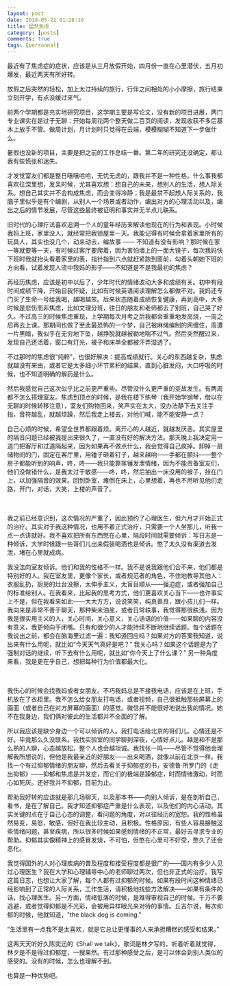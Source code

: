 ```yaml
---
layout: post
date: 2018-05-21 01:28:10 
title: 猛然焦虑
category: [posts]
comments: true
tags: [personnal]
---
```


最近有了焦虑症的症状，应该是从三月放假开始，四月份一直在心里潜伏，五月初爆发，最近两天有所好转。

放假之后突然的轻松，加上太过持续的旅行，行伴之间相处的小小摩擦，旅行结束立刻开学，有点没缓过来气。

前两个学期都是充实地研究项目，这学期主要是写论文，没有新的项目进展，两门专业课实在是过于无聊：开始每周花两个整天做二百页的阅读，发现收获不多后基本上放手不管。做周计划，月计划时只觉得在云端，模模糊糊不知道下一步做什么。

暑假也没新的项目，主要是把之前的工作总结一番。第二年的研究还没确定，都让我有些慌张和迷失。

才发觉室友们都是整日嘻嘻哈哈，无忧无虑的，跟我并不是一种性格。什么事我都喜欢往深里想，发呆时候，尤其喜欢想：想自己的未来，想别人的生活，想人际关系。想自己其实并不会构成焦虑，而会变得冷静；我是最禁不起想人际关系的，我脑子里似乎是有个编剧，从别人一个场景或者动作，编出对方的心理活动以及，编出之后的情节发展，尽管这些最终被证明和事实并无半点儿联系。

旧时代的心理疗法喜欢追溯一个人的童年经历来解读他现在的行为和表现。小时候我妈上班，家里没人，就经常把我锁屋里一天。我能记得有时候会拿着家里所有的玩具人，其实也没几个，动来动去，编故事 —— 不知道有没有影响？那时候在家一等就要等一天，有时候过客厅要爬着，因为害怕墙上的一面大镜子，每次我妈快下班时我就抬头看着家里的表，指针指到六点就赶紧跑到窗前，勾着头朝她下班的方向看，试着发现人流中我妈的影子——不知道是不是我最初的焦虑？

再经历焦虑，应该是初中以后了，少年时代的情绪波动大多和成绩有关。初中有段时间成绩下降，开始自我怀疑，比如有时候英语阅读理解怎么都做不对。我妈还专门买了生命一号给我喝，越喝越笨。后来状态随着成绩恢复健康，再到高中，大多时候是悲伤而非焦虑，比如文理分班，往日的朋友和老师都去了别班，自己哭了好久。不过高三的时候焦虑重现，上学期每次月考之后我都会重重地发高烧，一周之后再去上课。那期间也做了至此最恐怖的一个梦，自己被麻绳编制的网缠住，周遭一片黑暗，我似乎在无穷地下坠，越挣脱就越被勒地喘不过气。然后突然醒过来，发现自己还活着，窗口有灯光，被子和床单全都被汗弄湿透了。

不过那时的焦虑很“纯粹”，也很好解决：提高成绩就行。关心的东西越复杂，焦虑就越没有来由，或者它是太多细小环节累积的结果，直到心脏发闷，大口呼吸的时候，也不知道明确的解药是什么。

然后我感觉自己这次似乎比之前更严重些。尽管没什么更严重的变故发生。有两周都不怎么搭理室友。焦虑到顶点的时候，是我在楼下练琴（我开始学钢琴，借以在无聊的时候转移注意），室友们购物回来，笑声实在太大，没办法静下去关注手指，音符越乱，就越烦躁，然后我走上楼去，对他们喊，能不能安静一点？

自己心烦的时候，希望全世界都跟着烦。离开心的人越近，就越发厌恶。其实屋里的隔音问题已经被我提出来很久了，一直没有好的解决方法。那天晚上我决定用一道门把客厅和过道隔起来，因为如果再不做点什么，我会觉得自己疯掉。卸掉一扇储物间的门，固定在客厅里，用锤子砸着钉子，越来越响——手都在颤抖——整个房子都能听到的响声，咚，咚——我只能靠挥锤发泄情绪，因为不能责备室友们，他们没做错什么，是我太过于敏感——咚，咚，然后抽出一床没用的被子，挂在门上，以加强隔音的效果。回到卧室，瘫倒在床上，心里想着，再也不用听见他们走路，开门，对话，大笑，上楼的声音了。

<br><br>
我之前已经意识到，这次情况的严重了，因此预约了心理医生，但六月才开始正式的治疗。其实对于我这种情况，也用不着正式治疗，只需要一个人坐那儿，听我一点一点讲就好。我不喜欢把所有东西憋在心里，隔段时间就需要倾诉：写日志是一种倾诉，大学时候跟一些哥们儿出来假装喝酒也是倾诉。憋了太久没有渠道去发泄，堵在心里就成病。

我没法向室友倾诉。他们和我的性格不一样。我不是说我跟他们合不来，他们都是特别好的人。我在室友里，更像个家长，或者规范者的角色，不住地教导其他人：衣服乱扔，厨房的灶台没擦，太伸手主义，太盲目顺从——强迫症，或者强加自己的标准给别人。在我看来，比起我的思考方式，他们更喜欢关心当下——也许事实上不是，但在我看来如此——大大方方，说说笑笑，纯真善良，跟小孩儿们一样。我向来是非常不善于聊天，那种柴米油盐，或者日常轶事，我觉得那很肤浅。因为我是很实用主义的人，关心时间，关心意义，关心话语的价值——如果聊的内容没有意义，我更倾向于闭嘴。只有和很少的人才能持续不断地继续话题。每个话题在我说出之前，都会在脑海里过滤一遍：我知道回应吗？如果对方的答案我知道，说出来有什么用呢，就比如“今天天气真好是吧？” 我关心吗？如果这个话题是为了强制对话的继续，听下去有什么用呢，就比如“你今天上了什么课？”  另一种角度来看，我是更在乎自己，想把每种行为价值都最大化。

<br><br>
我伤心的时候会找我妈或者女朋友。不巧我妈总是不接我电话，应该是在上班，手机放在了衣柜里。我不怎么给女朋友打电话，或者视频，自己很抵触那些屏幕上的画面（或者自己在对方屏幕的画面）的感觉。微信并不能很好地说出我的情况。她不在我身边，我们俩对彼此的生活都并不全面的了解。

所以我应该是缺少身边一个可以倾诉的人。我打电话给北京的哥们儿。心情还是不好。毕竟那么久没联系。我找实验室的同学聊到深夜，心情好点儿。越是和不是那么熟的人聊，心态越放松，整个人也会越坦诚。我找张一鸣——尽管不觉得他会理解我所想说的，但他是我最亲近的好朋友——出来喝酒，就像以前在北京一样。我找一个有过抑郁情绪的朋友聊，然后去看关于抑郁症的书，安德鲁·所罗门的《走出抑郁》——抑郁和焦虑是并发症，而它们的极端是躁郁症，时而情绪激动，时而心如死灰。还好我并不抑郁，目前为止。

帮助我好转的应该就是那几场聊天，以及那本书——向别人倾诉，是在剖析自己，看书，是在了解自己。我才知道抑郁症严重是什么表现，以及他们的内心活动。其实关键的点在于自己心态的调整，看问题的角度，对以往经历的宽恕。我的性格虽然易变，易怒，敏感，但好在我比较主动，且积极。性格原因，有些人容易接触这些情绪问题，甚至疾病，所以很多时候如果感到情绪的不正常，最好去寻求专业的帮助。抑郁其实像精神上的感冒发烧，不可怕，但憋在心里可不好受，憋久了还会恶化。

我觉得国外的人对心理疾病的普及程度和接受程度都是很广的——国内有多少人见过心理医生？我在大学和心理辅导中心的老师聊过两次，但也非正式的治疗。我写这篇日志，也想让大家了解，每个人都有过抑郁的时候。如果有段时间这种情绪已经影响到了正常的人际关系，工作生活，请积极地找些方法解决——如果有条件的话，找心理医生。另一方面，情绪低落的时候，是难得审视自己的时候。千万不要逃避，或者觉得抑郁是不光彩，会被用异样眼光来对待的事情。丘吉尔说，每次抑郁的时候，他就知道，"the black dog is coming."

“生活里有一点我不是太喜欢，就是它总让更懂事的人来承担糟糕的感受和结果。”

这两天天听好久陈奕迅的《Shall we talk》，歌词是林夕写的，听着听着就觉得，林夕是不是得过抑郁症，一搜果然。有过那种感受之后，是可以体会到别人类似的感受的。没有的时候，怎么也理解不到。

也算是一种优势吧。